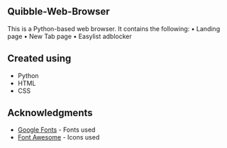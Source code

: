 ## Quibble-Web-Browser

This is a Python-based web browser. It contains the following:
• Landing page
• New Tab page
• Easylist adblocker


## Created using
- Python
- HTML
- CSS


## Acknowledgments
* [Google Fonts](https://fonts.google.com/) - Fonts used
* [Font Awesome](https://fontawesome.com/?from=io/) - Icons used
